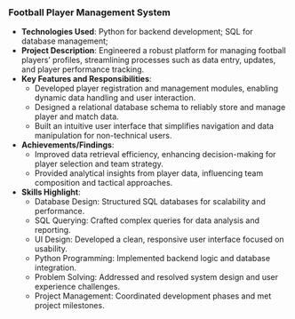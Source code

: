 ### Football Player Management System 
* **Technologies Used**: Python for backend development; SQL for database management;
* **Project Description**: Engineered a robust platform for managing football players’ profiles, streamlining processes such as data entry, updates, and player performance tracking.
* **Key Features and Responsibilities**:
   - Developed player registration and management modules, enabling dynamic data handling and user interaction.
   - Designed a relational database schema to reliably store and manage player and match data.
   - Built an intuitive user interface that simplifies navigation and data manipulation for non-technical users.
* **Achievements/Findings**: 
   - Improved data retrieval efficiency, enhancing decision-making for player selection and team strategy.
   - Provided analytical insights from player data, influencing team composition and tactical approaches.
* **Skills Highlight**: 
   - Database Design: Structured SQL databases for scalability and performance.
   - SQL Querying: Crafted complex queries for data analysis and reporting.
   - UI Design: Developed a clean, responsive user interface focused on usability.
   - Python Programming: Implemented backend logic and database integration.
   - Problem Solving: Addressed and resolved system design and user experience challenges.
   - Project Management: Coordinated development phases and met project milestones.
